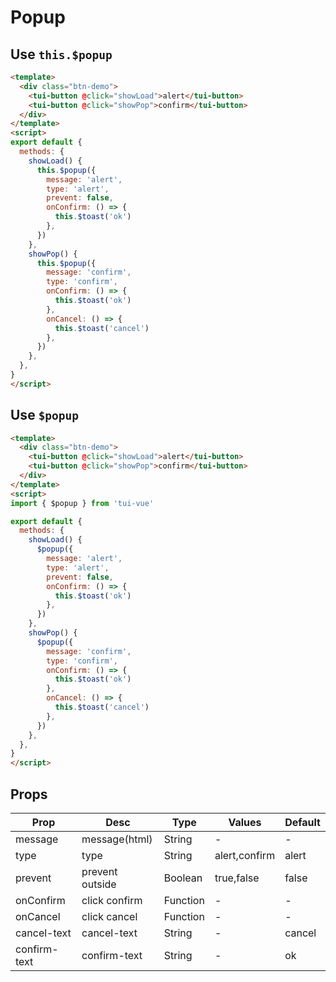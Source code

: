 # Popup

## Use `this.$popup`

```html
<template>
  <div class="btn-demo">
    <tui-button @click="showLoad">alert</tui-button>
    <tui-button @click="showPop">confirm</tui-button>
  </div>
</template>
<script>
export default {
  methods: {
    showLoad() {
      this.$popup({
        message: 'alert',
        type: 'alert',
        prevent: false,
        onConfirm: () => {
          this.$toast('ok')
        },
      })
    },
    showPop() {
      this.$popup({
        message: 'confirm',
        type: 'confirm',
        onConfirm: () => {
          this.$toast('ok')
        },
        onCancel: () => {
          this.$toast('cancel')
        },
      })
    },
  },
}
</script>
```

## Use `$popup`

```html
<template>
  <div class="btn-demo">
    <tui-button @click="showLoad">alert</tui-button>
    <tui-button @click="showPop">confirm</tui-button>
  </div>
</template>
<script>
import { $popup } from 'tui-vue'

export default {
  methods: {
    showLoad() {
      $popup({
        message: 'alert',
        type: 'alert',
        prevent: false,
        onConfirm: () => {
          this.$toast('ok')
        },
      })
    },
    showPop() {
      $popup({
        message: 'confirm',
        type: 'confirm',
        onConfirm: () => {
          this.$toast('ok')
        },
        onCancel: () => {
          this.$toast('cancel')
        },
      })
    },
  },
}
</script>
```

## Props

| Prop  | Desc       | Type     | Values  | Default  |
|-------------  |---------------- |---------------- |---------------------- |-------- |
| message         | message(html)   | String  | - | - |
| type         | type   | String  | alert,confirm  |  alert|
| prevent      | prevent outside   | Boolean  | true,false | false |
| onConfirm        | click confirm   | Function  | - |  -|
| onCancel         | click cancel   | Function  | - | - |
| cancel-text    | cancel-text   | String  | - | cancel |
| confirm-text    | confirm-text   | String  | - | ok |
